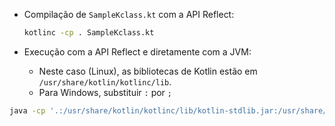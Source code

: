 - Compilação de `SampleKclass.kt` com a API Reflect:

  ```bash
  kotlinc -cp . SampleKclass.kt
  ```

- Execução com a API Reflect e diretamente com a JVM:
  - Neste caso (Linux), as bibliotecas de Kotlin estão em `/usr/share/kotlin/kotlinc/lib`.
  - Para Windows, substituir `:` por `;`
  
```bash
java -cp '.:/usr/share/kotlin/kotlinc/lib/kotlin-stdlib.jar:/usr/share/kotlin/kotlinc/lib/kotlin-reflect.jar' SampleKclassKt
```